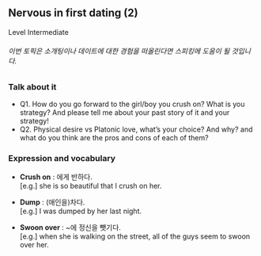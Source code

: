 ## Nervous in first dating (2)
Level Intermediate
###### 이번 토픽은 소개팅이나 데이트에 대한 경험을 떠올린다면 스피킹에 도움이 될 것입니다.

### Talk about it
- Q1. How do you go forward to the girl/boy you crush on? What is you strategy? And please tell me about your past story of it and your strategy!
- Q2. Physical desire vs Platonic love, what’s your choice? And why? and what do you think are the pros and cons of each of them?
### Expression and vocabulary
- **Crush on** : 에게 반하다.  
[e.g.] she is so beautiful that I crush on her.

- **Dump** : (애인을)차다.  
[e.g.] I was dumped by her last night.

- **Swoon over** : ~에 정신을 뺏기다.  
[e.g.] when she is walking on the street, all of the guys seem to swoon over her.


